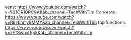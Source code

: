 venv: https://www.youtube.com/watch?v=Y21OR1OPC9A&ab_channel=TechWithTim
Concepts : https://www.youtube.com/watch?v=Rkzbhmy9MMY&ab_channel=TechWithTim
top functions: https://www.youtube.com/watch?v=zPfSwhofPpk&ab_channel=TechWithTim

